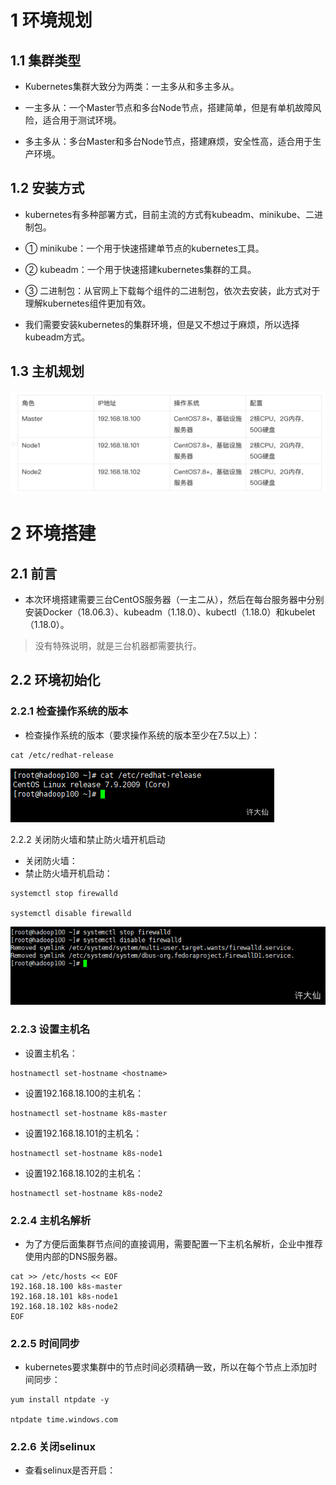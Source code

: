 # 1 环境规划

## 1.1 集群类型

-   Kubernetes集群大致分为两类：一主多从和多主多从。

-   一主多从：一个Master节点和多台Node节点，搭建简单，但是有单机故障风险，适合用于测试环境。

-   多主多从：多台Master和多台Node节点，搭建麻烦，安全性高，适合用于生产环境。

## 1.2 安装方式

-   kubernetes有多种部署方式，目前主流的方式有kubeadm、minikube、二进制包。

-   ① minikube：一个用于快速搭建单节点的kubernetes工具。

-   ② kubeadm：一个用于快速搭建kubernetes集群的工具。

-   ③ 二进制包：从官网上下载每个组件的二进制包，依次去安装，此方式对于理解kubernetes组件更加有效。

-   我们需要安装kubernetes的集群环境，但是又不想过于麻烦，所以选择kubeadm方式。

## 1.3 主机规划

![](../youdaonote-images/Pasted%20image%2020230313180153.png)

# 2 环境搭建

## 2.1 前言

-   本次环境搭建需要三台CentOS服务器（一主二从），然后在每台服务器中分别安装Docker（18.06.3）、kubeadm（1.18.0）、kubectl（1.18.0）和kubelet（1.18.0）。

> 没有特殊说明，就是三台机器都需要执行。

## 2.2 环境初始化

### 2.2.1 检查操作系统的版本  

-   检查操作系统的版本（要求操作系统的版本至少在7.5以上）：

```Shell
cat /etc/redhat-release
```

![](../youdaonote-images/Pasted%20image%2020230313180534.png)

2.2.2 关闭防火墙和禁止防火墙开机启动  
  
- 关闭防火墙：
- 禁止防火墙开机启动：
```Shell
systemctl stop firewalld

systemctl disable firewalld
```

![](../youdaonote-images/Pasted%20image%2020230313180636.png)

### 2.2.3 设置主机名

-   设置主机名：

```Shell
hostnamectl set-hostname <hostname>
```
-   设置192.168.18.100的主机名：
```Shell
hostnamectl set-hostname k8s-master
```
- 设置192.168.18.101的主机名：
```Shell
hostnamectl set-hostname k8s-node1
```
- 设置192.168.18.102的主机名：
```Shell
hostnamectl set-hostname k8s-node2
```

### 2.2.4 主机名解析

-   为了方便后面集群节点间的直接调用，需要配置一下主机名解析，企业中推荐使用内部的DNS服务器。

```Shell
cat >> /etc/hosts << EOF
192.168.18.100 k8s-master
192.168.18.101 k8s-node1
192.168.18.102 k8s-node2
EOF
```

### 2.2.5 时间同步

-   kubernetes要求集群中的节点时间必须精确一致，所以在每个节点上添加时间同步：

```Shell
yum install ntpdate -y

ntpdate time.windows.com
```

### 2.2.6 关闭selinux

-   查看selinux是否开启：
```Shell

```